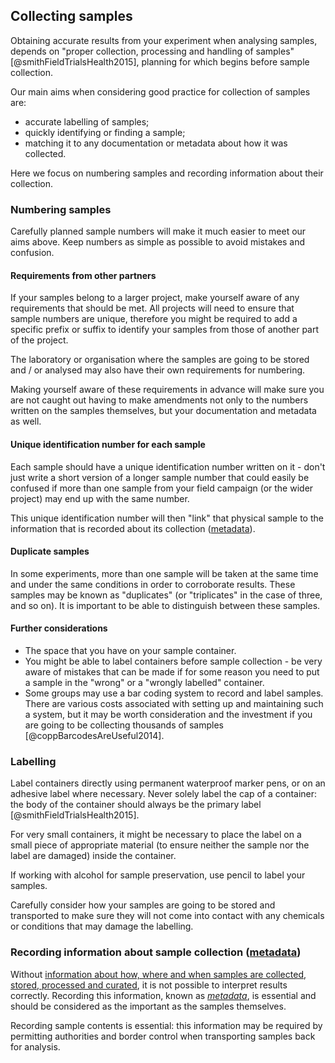 
## Collecting samples

Obtaining accurate results from your experiment when analysing samples, depends on "proper collection, processing and handling of samples" [@smithFieldTrialsHealth2015], planning for which begins before sample collection. 

Our main aims when considering good practice for collection of samples are: 

* accurate labelling of samples;
* quickly identifying or finding a sample;
* matching it to any documentation or metadata about how it was collected.

Here we focus on numbering samples and recording information about their collection.

### Numbering samples

Carefully planned sample numbers will make it much easier to meet our aims above. Keep numbers as simple as possible to avoid mistakes and confusion.

#### Requirements from other partners
 
If your samples belong to a larger project, make yourself aware of any requirements that should be met. All projects will need to ensure that sample numbers are unique, therefore you might be required to add a specific prefix or suffix to identify your samples from those of another part of the project.

The laboratory or organisation where the samples are going to be stored and / or analysed may also have their own requirements for numbering. 

Making yourself aware of these requirements in advance will make sure you are not caught out having to make amendments not only to the numbers written on the samples themselves, but your documentation and metadata as well. 

#### Unique identification number for each sample

Each sample should have a unique identification number written on it - don't just write a short version of a longer sample number that could easily be confused if more than one sample from your field campaign (or the wider project) may end up with the same number.

This unique identification number will then "link" that physical sample to the information that is recorded about its collection ([metadata](#recording-information-about-sample-collection-metadata)).

#### Duplicate samples

In some experiments, more than one sample will be taken at the same time and under the same conditions in order to corroborate results. These samples may be known as "duplicates" (or "triplicates" in the case of three, and so on). It is important to be able to distinguish between these samples.

#### Further considerations

* The space that you have on your sample container.
* You might be able to label containers before sample collection - be very aware of mistakes that can be made if for some reason you need to put a sample in the "wrong" or a "wrongly labelled" container.
* Some groups may use a bar coding system to record and label samples. There are various costs associated with setting up and maintaining such a system, but it may be worth consideration and the investment if you are going to be collecting thousands of samples [@coppBarcodesAreUseful2014].  

### Labelling

Label containers directly using permanent waterproof marker pens, or on an adhesive label where necessary. Never solely label the cap of a container: the body of the container should always be the primary label [@smithFieldTrialsHealth2015].

For very small containers, it might be necessary to place the label on a small piece of appropriate material (to ensure neither the sample nor the label are damaged) inside the container.

If working with alcohol for sample preservation, use pencil to label your samples. 

Carefully consider how your samples are going to be stored and transported to make sure they will not come into contact with any chemicals or conditions that may damage the labelling.

### Recording information about sample collection ([metadata](#metadata))

Without [information about how, where and when samples are collected, stored, processed and curated](#metadata), it is not possible to interpret results correctly. Recording this information, known as [*metadata*](#metadata), is essential and should be considered as the important as the samples themselves.

Recording sample contents is essential: this information may be required by permitting authorities and border control when transporting samples back for analysis.